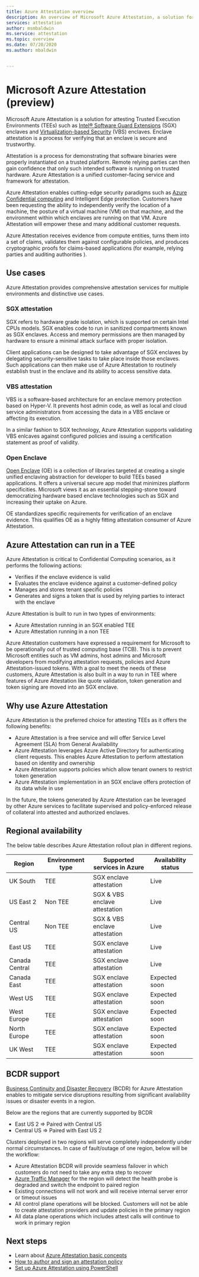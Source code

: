 ```yaml
---
title: Azure Attestation overview
description: An overview of Microsoft Azure Attestation, a solution for attesting Trusted Execution Environments (TEEs)
services: attestation
author: msmbaldwin
ms.service: attestation
ms.topic: overview
ms.date: 07/20/2020
ms.author: mbaldwin


---
```

# Microsoft Azure Attestation (preview)

Microsoft Azure Attestation is a solution for attesting Trusted Execution Environments (TEEs) such as [Intel® Software Guard Extensions](https://www.intel.com/content/www/us/en/architecture-and-technology/software-guard-extensions.html) (SGX) enclaves and [Virtualization-based Security](/windows-hardware/design/device-experiences/oem-vbs) (VBS) enclaves. Enclave attestation is a process for verifying that an enclave is secure and trustworthy.

Attestation is a process for demonstrating that software binaries were properly instantiated on a trusted platform. Remote relying parties can then gain confidence that only such intended software is running on trusted hardware. Azure Attestation is a unified customer-facing service and framework for attestation. 

Azure Attestation enables cutting-edge security paradigms such as [Azure Confidential computing](../confidential-computing/overview.md) and Intelligent Edge protection. Customers have been requesting the ability to independently verify the location of a machine, the posture of a virtual machine (VM) on that machine, and the environment within which enclaves are running on that VM. Azure Attestation will empower these and many additional customer requests. 

Azure Attestation receives evidence from compute entities, turns them into a set of claims, validates them against configurable policies, and produces cryptographic proofs for claims-based applications (for example, relying parties and auditing authorities ).

## Use cases
Azure Attestation provides comprehensive attestation services for multiple environments and distinctive use cases.

### SGX attestation
SGX refers to hardware grade isolation, which is supported on certain Intel CPUs models. SGX enables code to run in sanitized compartments known as SGX enclaves. Access and memory permissions are then managed by hardware to ensure a minimal attack surface with proper isolation.

Client applications can be designed to take advantage of SGX enclaves by delegating security-sensitive tasks to take place inside those enclaves. Such applications can then make use of Azure Attestation to routinely establish trust in the enclave and its ability to access sensitive data.

### VBS attestation
VBS is a software-based architecture for an enclave memory protection based on Hyper-V. It prevents host admin code, as well as local and cloud service administrators from accessing the data in a VBS enclave or affecting its execution.

In a similar fashion to SGX technology, Azure Attestation supports validating VBS enlcaves against configured policies and issuing a certification statement as proof of validity.

### Open Enclave
[Open Enclave](https://openenclave.io/sdk/) (OE) is a collection of libraries targeted at creating a single unified enclaving abstraction for developer to build TEEs based applications. It offers a universal secure app model that minimizes platform specificities. Microsoft views it as an essential stepping-stone toward democratizing hardware based enclave technologies such as SGX and increasing their uptake on Azure.

OE standardizes specific requirements for verification of an enclave evidence. This qualifies OE as a highly fitting attestation consumer of Azure Attestation.

## Azure Attestation can run in a TEE

Azure Attestation is critical to Confidential Computing scenarios, as it performs the following actions:
- Verifies if the enclave evidence is valid 
- Evaluates the enclave evidence against a customer-defined policy 
- Manages and stores tenant specific policies
- Generates and signs a token that is used by relying parties to interact with the enclave

Azure Attestation is built to run in two types of environments:
- Azure Attestation running in an SGX enabled TEE
- Azure Attestation running in a non TEE

Azure Attestation customers have expressed a requirement for Microsoft to be operationally out of trusted computing base (TCB). This is to prevent Microsoft entities such as VM admins, host admins and Microsoft developers from modifying attestation requests, policies and Azure Attestation-issued tokens. With a goal to meet the needs of these customers, Azure Attestation is also built in a way to run in TEE where features of Azure Attestation like quote validation, token generation and token signing are moved into an SGX enclave.

## Why use Azure Attestation

Azure Attestation is the preferred choice for attesting TEEs as it offers the following benefits: 
- Azure Attestation is a free service and will offer Service Level Agreement (SLA) from General Availability
- Azure Attestation leverages Azure Active Directory for authenticating client requests. This enables Azure Attestation to perform attestation based on identity and ownership
- Azure Attestation supports policies which allow tenant owners to restrict token generation
- Azure Attestation implementation in an SGX enclave offers protection of its data while in use

In the future, the tokens generated by Azure Attestation can be leveraged by other Azure services to facilitate supervised and policy-enforced release of collateral into attested and authorized enclaves.

## Regional availability

The below table describes Azure Attestation rollout plan in different regions.

| Region | Environment type | Supported services in Azure | Availability status |
|--|--|--|--|
| UK South | TEE | SGX enclave attestation | Live |
| US East 2 | Non TEE | SGX & VBS enclave attestation | Live 
| Central US | Non TEE | SGX & VBS enclave attestation | Live
| East US| TEE | SGX enclave attestation | Live |
| Canada Central | TEE | SGX enclave attestation | Live |
| Canada East | TEE | SGX enclave attestation | Expected soon |
| West US | TEE | SGX enclave attestation | Expected soon |
| West Europe | TEE | SGX enclave attestation | Expected soon |
| North Europe | TEE | SGX enclave attestation | Expected soon |
| UK West | TEE | SGX enclave attestation | Expected soon |

## BCDR support

[Business Continuity and Disaster Recovery](/azure/best-practices-availability-paired-regions) (BCDR) for Azure Attestation enables to mitigate service disruptions resulting from significant availability issues or disaster events in a region. 

Below are the regions that are currently supported by BCDR
- East US 2 => Paired with Central US 
- Central US => Paired with East US 2 

Clusters deployed in two regions will serve completely independently under normal circumstances. In case of fault/outage of one region, below will be the workflow: 
- Azure Attestation BCDR will provide seamless failover in which customers do not need to take any extra step to recover
- [Azure Traffic Manager](../traffic-manager/index.yml) for the region will detect the health probe is degraded and switch the endpoint to paired region
- Existing connections will not work and will receive internal server error or timeout issues
- All control plane operations will be blocked. Customers will not be able to create attestation providers and update policies in the primary region
- All data plane operations which includes attest calls will continue to work in primary region

## Next steps
- Learn about [Azure Attestation basic concepts](basic-concepts.md)
- [How to author and sign an attestation policy](author-sign-policy.md)
- [Set up Azure Attestation using PowerShell](quickstart-powershell.md)

